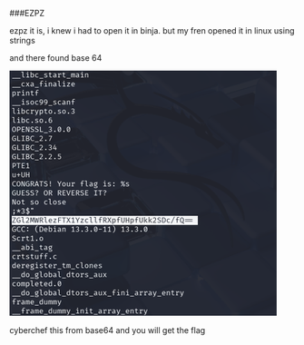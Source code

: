 ###EZPZ



ezpz it is, i knew i had to open it in binja. but my fren opened it in linux using strings


and there found base 64

![alt text](image.png)


cyberchef this from base64 and you will get the flag 